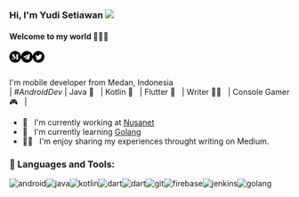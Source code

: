 ### Hi, I'm Yudi Setiawan <img src="https://github.com/TheDudeThatCode/TheDudeThatCode/blob/master/Assets/Hi.gif" width="30px">
#### Welcome to my world 👨🏻‍💻

<a href="https://medium.com/@kolonel.yudisetiawan">
  <img align="left" alt="Yudi Setiawan | Medium" width="21px" src="https://raw.githubusercontent.com/CoderJava/CoderJava/51908e268ea64fa36a733992b212ad7bb39afb6f/assets/iconmonstr-medium-4.svg" />
</a>
<a href="https://t.me/CoderJavaX">
  <img align="left" alt="Yudi Setiawan | Telegram" width="21px" src="https://raw.githubusercontent.com/CoderJava/CoderJava/288a09c88745944e9283060fb560630b37ac195b/assets/iconmonstr-telegram-4.svg" />
</a>
<a href="https://twitter.com/CoderJavaX">
  <img align="left" alt="Yudi Setiawan | Twitter" width="21px" src="https://raw.githubusercontent.com/CoderJava/CoderJava/master/assets/iconmonstr-twitter-4.svg" />
</a>

<br />
<br />

I'm mobile developer from Medan, Indonesia
<br />
| *#AndroidDev* | Java 🧡 &nbsp; | Kotlin 💜  &nbsp; | Flutter 💙 &nbsp; | Writer ✍🏻 &nbsp; | Console Gamer 🎮 &nbsp; |

- 🏢 &nbsp; I'm currently working at [Nusanet](https://www.nusa.net.id)
- 📖 &nbsp; I'm currently learning [Golang](https://github.com/golang/go)
- ✍🏻 &nbsp; I'm enjoy sharing my experiences throught writing on Medium.

### 🔨 Languages and Tools:
<a href="https://www.android.com/" target="_blank"> <img align="left" src="https://raw.githubusercontent.com/rahul-jha98/README_icons/main/language_and_tools/square/android/android.svg" alt="android" height="42px"/> </a>
<a href="https://java.com/en/" target="_blank"> <img align="left" src="https://raw.githubusercontent.com/rahul-jha98/README_icons/main/language_and_tools/square/java/java.svg" alt="java" height="42px"/> </a>
<a href="https://kotlinlang.org/" target="_blank"> <img align="left" src="https://raw.githubusercontent.com/rahul-jha98/README_icons/main/language_and_tools/square/kotlin/kotlin.svg" alt="kotlin" height="42px"/> </a>
<a href="https://dart.dev/" target="_blank"> <img align="left" src="https://raw.githubusercontent.com/rahul-jha98/README_icons/main/language_and_tools/square/dart/dart.svg" alt="dart" height="42px"/> </a>
<a href="https://flutter.dev/" target="_blank"> <img align="left" src="https://raw.githubusercontent.com/rahul-jha98/README_icons/main/language_and_tools/square/flutter/flutter.svg" alt="dart" height="42px"/> </a>
<a href="https://github.com/" target="_blank"> <img align="left" src="https://raw.githubusercontent.com/rahul-jha98/README_icons/main/language_and_tools/square/git-scm/git-scm.svg" alt="git" height="42px"/> </a>
<a href="https://firebase.google.com/" target="_blank"> <img align="left" src="https://raw.githubusercontent.com/rahul-jha98/README_icons/main/language_and_tools/square/firebase/firebase.svg" alt="firebase" height="42px"/> </a>
<a href="https://www.jenkins.io/" target="_blank"> <img align="left" src="https://raw.githubusercontent.com/rahul-jha98/README_icons/main/language_and_tools/square/jenkins/jenkins.svg" alt="jenkins" height="42px"/> </a>
<a href="https://go.dev/" target="_blank"> <img align="left" src="https://raw.githubusercontent.com/rahul-jha98/README_icons/main/language_and_tools/square/go/go.svg" alt="golang" height="42px"/> </a>
